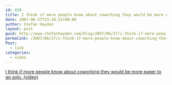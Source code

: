 ```yaml
---
id: 439
title: I think if more people know about coworking they would be more eager to go solo
date: 2007-06-27T23:28:12+00:00
author: Stefan Hayden
layout: post
guid: http://www.stefanhayden.com/blog/2007/06/27/i-think-if-more-people-know-about-coworking-they-would-be-more-eager-to-go-solo/
permalink: /2007/06/27/i-think-if-more-people-know-about-coworking-they-would-be-more-eager-to-go-solo/
Post:
  - link
categories:
  - video
---
```

<p><a href="http://www.horsepigcow.com/2007/06/27/coworking-video/">I think if more people know about coworking they would be more eager to go solo. (video)</a>
</p>
